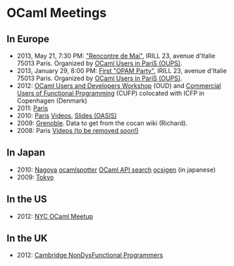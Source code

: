 OCaml Meetings
==============

In Europe
---------

-   2013, May 21, 7:30 PM: ["Rencontre de
    Mai"](http://www.meetup.com/ocaml-paris/events/116100692/), IRILL
    23, avenue d'Italie 75013 Paris. Organized by [OCaml Users in PariS
    (OUPS)](http://www.meetup.com/ocaml-paris/).
-   2013, January 29, 8:00 PM: [First "OPAM
    Party"](http://www.meetup.com/ocaml-paris/events/99222322/), IRILL
    23, avenue d'Italie 75013 Paris. Organized by [OCaml Users in PariS
    (OUPS)](http://www.meetup.com/ocaml-paris/).
-   2012: [OCaml Users and Developers
    Workshop](http://oud.ocaml.org/2012/) (OUD) and [Commercial Users of
    Functional Programming](http://cufp.org) (CUFP) colocated with ICFP
    in Copenhagen (Denmark)
-   2011:
    [Paris](https://forge.ocamlcore.org/plugins/mediawiki/wiki/ocaml-meeting/index.php/OCamlMeeting2011)
-   2010: [Paris](http://lambda-the-ultimate.org/node/3826)
    [Videos](http://vimeo.com/13746263), [Slides
    (OASIS)](http://www.scribd.com/doc/39582083/OCaml-Meeting-2010-OASIS-Slides)
-   2009:
    [Grenoble](http://le-gall.net/sylvain+violaine/blog/index.php?post/2008/12/19/48-ocaml-meeting-2009-in-grenoble-progress).
    Data to get from the cocan wiki (Richard).
-   2008: Paris [Videos (to be removed
    soon!)](http://video.google.com/videoplay?docid=1704671501085578312#)

In Japan
--------

-   2010: [Nagoya](http://atnd.org/events/4873)
    [ocamlspotter](http://www.slideshare.net/camlspotter/um2010) [OCaml
    API search](http://www.slideshare.net/mzpi/ocamlapisearch)
    [ocsigen](http://www.slideshare.net/keigoi/ocaml-web-ocsigen-osc2009nagoya)
    (in japanese) []()
-   2009: [Tokyo](http://atnd.org/events/738)

In the US
---------

-   2012: [NYC OCaml Meetup](http://www.meetup.com/NYC-OCaml/)

In the UK
---------

-   2012: [Cambridge NonDysFunctional
    Programmers](http://www.meetup.com/Cambridge-NonDysFunctional-Programmers/)
